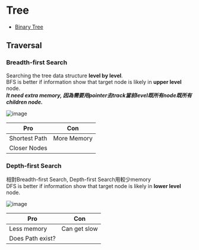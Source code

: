 # Tree
* [Binary Tree](./binary-tree.md)


## Traversal 

### Breadth-first Search
Searching the tree data structure <b>level by level</b>. <br>
BFS is better if information show that target node is likely in  <b>upper level</b> node. <br>
<i><b>It need extra memory, 因為需要用pointer去track當前level既所有node既所有children node.</b></i> <br>

![image](https://user-images.githubusercontent.com/74874696/159127864-32a83a22-13eb-434f-a6ba-bce323701318.png)

| Pro           | Con          |
|---------------|--------------|
|Shortest Path  | More Memory  |
|Closer Nodes   |              |


### Depth-first Search

相對Breadth-first Search, Depth-first Search用較少memory <br>
DFS is better if information show that target node is likely in <b>lower level</b> node. <br>

![image](https://user-images.githubusercontent.com/74874696/159127937-7c25548e-7e99-4419-b32c-075bb8399551.png)

| Pro              | Con          |
|------------------|--------------|
| Less memory      | Can get slow |
| Does Path exist? |              |
